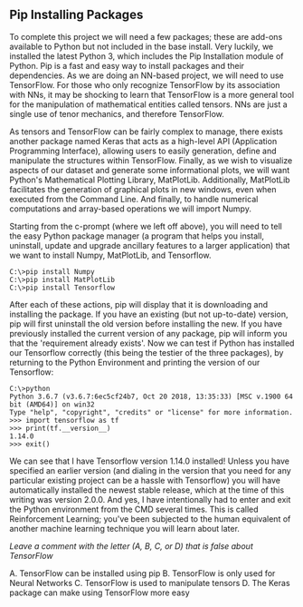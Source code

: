 ## Pip Installing Packages

To complete this project we will need a few packages; these are add-ons available to Python but not included in the base install. Very luckily, we installed the latest Python 3, which includes the Pip Installation module of Python. Pip is a fast and easy way to install packages and their dependencies. As we are doing an NN-based project, we will need to use TensorFlow. For those who only recognize TensorFlow by its association with NNs, it may be shocking to learn that TensorFlow is a more general tool for the manipulation of mathematical entities called tensors.  NNs are just a single use of tenor mechanics, and therefore TensorFlow. 

As tensors and TensorFlow can be fairly complex to manage, there exists another package named Keras that acts as a high-level API (Application Programming Interface), allowing users to easily generation, define and manipulate the structures within TensorFlow.
Finally, as we wish to visualize aspects of our dataset and generate some informational plots, we will want Python's Mathematical Plotting Library, MatPlotLib. Additionally, MatPlotLib facilitates the generation of graphical plots in new windows, even when executed from the Command Line. And finally, to handle numerical computations and array-based operations we will import Numpy.

Starting from the c-prompt (where we left off above), you will need to tell the easy Python package manager (a program that helps you install, uninstall, update and upgrade ancillary features to a larger application) that we want to install Numpy, MatPlotLib, and Tensorflow.
```console
C:\>pip install Numpy
C:\>pip install MatPlotLib
C:\>pip install Tensorflow
```
After each of these actions, pip will display that it is downloading and installing the package. If you have an existing (but not up-to-date) version, pip will first uninstall the old version before installing the new.  If you have previously installed the current version of any package, pip will inform you that the 'requirement already exists'.
Now we can test if Python has installed our Tensorflow correctly (this being the testier of the three packages), by returning to the Python Environment and printing the version of our Tensorflow:
```console
C:\>python
Python 3.6.7 (v3.6.7:6ec5cf24b7, Oct 20 2018, 13:35:33) [MSC v.1900 64 bit (AMD64)] on win32
Type "help", "copyright", "credits" or "license" for more information.
>>> import tensorflow as tf
>>> print(tf.__version__)
1.14.0
>>> exit()
```
We can see that I have Tensorflow version 1.14.0 installed!  Unless you have specified an earlier version (and dialing in the version that you need for any particular existing project can be a hassle with Tensorflow) you will have automatically installed the newest stable release, which at the time of this writing was version 2.0.0.
And yes, I have intentionally had to enter and exit the Python environment from the CMD several times. This is called Reinforcement Learning; you've been subjected to the human equivalent of another machine learning technique you will learn about later.

*Leave a comment with the letter (A, B, C, or D) that is false about TensorFlow*

A. TensorFlow can be installed using pip
B. TensorFlow is only used for Neural Networks
C. TensorFlow is used to manipulate tensors
D. The Keras package can make using TensorFlow more easy